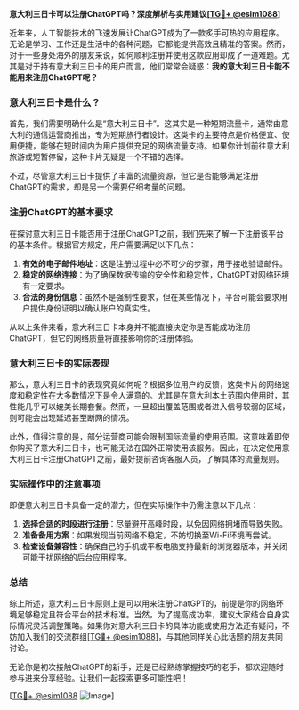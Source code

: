 **意大利三日卡可以注册ChatGPT吗？深度解析与实用建议[[TG💪+ @esim1088](https://t.me/s/esim1088)]**

近年来，人工智能技术的飞速发展让ChatGPT成为了一款炙手可热的应用程序。无论是学习、工作还是生活中的各种问题，它都能提供高效且精准的答案。然而，对于一些身处海外的朋友来说，如何顺利注册并使用这款应用却成了一道难题。尤其是对于持有意大利三日卡的用户而言，他们常常会疑惑：**我的意大利三日卡能不能用来注册ChatGPT呢？**

### 意大利三日卡是什么？

首先，我们需要明确什么是“意大利三日卡”。这其实是一种短期流量卡，通常由意大利的通信运营商推出，专为短期旅行者设计。这类卡的主要特点是价格便宜、使用便捷，能够在短时间内为用户提供充足的网络流量支持。如果你计划前往意大利旅游或短暂停留，这种卡片无疑是一个不错的选择。

不过，尽管意大利三日卡提供了丰富的流量资源，但它是否能够满足注册ChatGPT的需求，却是另一个需要仔细考量的问题。

### 注册ChatGPT的基本要求

在探讨意大利三日卡能否用于注册ChatGPT之前，我们先来了解一下注册该平台的基本条件。根据官方规定，用户需要满足以下几点：

1. **有效的电子邮件地址**：这是注册过程中必不可少的步骤，用于接收验证邮件。
2. **稳定的网络连接**：为了确保数据传输的安全性和稳定性，ChatGPT对网络环境有一定要求。
3. **合法的身份信息**：虽然不是强制性要求，但在某些情况下，平台可能会要求用户提供身份证明以确认账户的真实性。

从以上条件来看，意大利三日卡本身并不能直接决定你是否能成功注册ChatGPT，但它的网络质量将直接影响你的注册体验。

### 意大利三日卡的实际表现

那么，意大利三日卡的表现究竟如何呢？根据多位用户的反馈，这类卡片的网络速度和稳定性在大多数情况下是令人满意的。尤其是在意大利本土范围内使用时，其性能几乎可以媲美长期套餐。然而，一旦超出覆盖范围或者进入信号较弱的区域，则可能会出现延迟甚至断网的情况。

此外，值得注意的是，部分运营商可能会限制国际流量的使用范围。这意味着即使你购买了意大利三日卡，也可能无法在国外正常使用该服务。因此，在决定使用意大利三日卡注册ChatGPT之前，最好提前咨询客服人员，了解具体的流量规则。

### 实际操作中的注意事项

即便意大利三日卡具备一定的潜力，但在实际操作中仍需注意以下几点：

1. **选择合适的时段进行注册**：尽量避开高峰时段，以免因网络拥堵而导致失败。
2. **准备备用方案**：如果发现当前网络不稳定，不妨切换至Wi-Fi环境再尝试。
3. **检查设备兼容性**：确保自己的手机或平板电脑支持最新的浏览器版本，并关闭可能干扰网络的后台应用程序。

### 总结

综上所述，意大利三日卡原则上是可以用来注册ChatGPT的，前提是你的网络环境足够稳定且符合平台的技术标准。当然，为了提高成功率，建议大家结合自身实际情况灵活调整策略。如果你对意大利三日卡的具体功能或使用方法还有疑问，不妨加入我们的交流群组[[TG💪+ @esim1088](https://t.me/s/esim1088)]，与其他同样关心此话题的朋友共同讨论。

无论你是初次接触ChatGPT的新手，还是已经熟练掌握技巧的老手，都欢迎随时参与进来分享经验。让我们一起探索更多可能性吧！

[[TG💪+ @esim1088](https://t.me/s/esim1088) ![Image](https://i.postimg.cc/4NQfJmqS/Snipaste-2025-05-13-00-14-12.png)]
